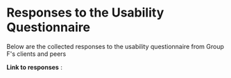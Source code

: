 # Responses to the Usability Questionnaire

Below are the collected responses to the usability questionnaire from Group F's clients and peers

**Link to responses** :
